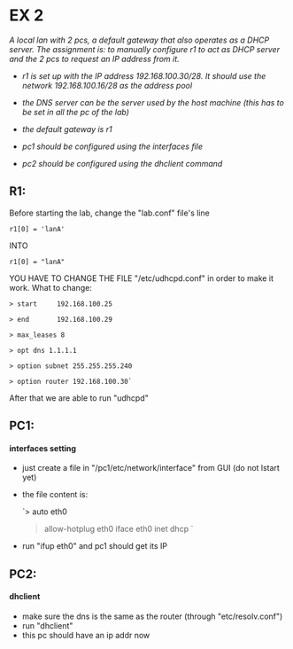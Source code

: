 # EX 2
_A local lan with 2 pcs, a default gateway that also operates as a DHCP
server.
The assignment is: to manually configure r1 to act as DHCP server and
the 2 pcs to request an IP address from it._

- _r1 is set up with the IP address 192.168.100.30/28. It should use
  the network 192.168.100.16/28 as the address pool_

- _the DNS server can be the server used by the host machine (this has
  to be set in all the pc of the lab)_

- _the default gateway is r1_

- _pc1 should be configured using the interfaces file_

- _pc2 should be configured using the dhclient command_

## R1:
Before starting the lab, change the "lab.conf" file's line 
```
r1[0] = 'lanA'
```
INTO 
```
r1[0] = "lanA"
```

YOU HAVE TO CHANGE THE FILE "/etc/udhcpd.conf" in order to make it work.
What to change:

	> start		192.168.100.25

	> end		192.168.100.29

	> max_leases 8

	> opt dns 1.1.1.1

	> option subnet 255.255.255.240

	> option router 192.168.100.30`
	
	
After that we are able to run "udhcpd"

## PC1: 
#### interfaces setting

- just create a file in "/pc1/etc/network/interface" from GUI (do not lstart yet)
- the file content is:
				
	`> auto eth0
	> allow-hotplug eth0
	> iface eth0 inet dhcp `
				
- run "ifup eth0" and pc1 should get its IP


## PC2: 
#### dhclient

- make sure the dns is the same as the router (through "etc/resolv.conf")
- run "dhclient"
- this pc should have an ip addr now












